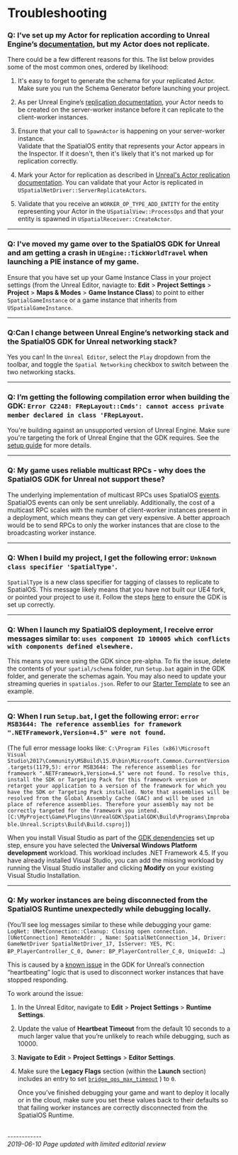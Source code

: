 # Troubleshooting

### Q: I've set up my Actor for replication according to Unreal Engine’s [documentation](https://docs.unrealengine.com/en-us/Gameplay/Networking/Actors), but my Actor does not replicate.

There could be a few different reasons for this. The list below provides some of the most common ones, ordered by likelihood:

1. It's easy to forget to generate the schema for your replicated Actor. Make sure you run the Schema Generator before launching your project.

2. As per Unreal Engine’s [replication documentation](https://docs.unrealengine.com/en-us/Gameplay/Networking/Actors), your Actor needs to be created on the server-worker instance before it can replicate to the client-worker instances.

3. Ensure that your call to `SpawnActor` is happening on your server-worker instance.<br/>
Validate that the SpatialOS entity that represents your Actor appears in the Inspector. If it doesn't, then it's likely that it's not marked up for replication correctly.

1. Mark your Actor for replication as described in [Unreal's Actor replication documentation](https://docs.unrealengine.com/en-us/Gameplay/Networking/Actors). You can validate that your Actor is replicated in `USpatialNetDriver::ServerReplicateActors`.

1. Validate that you receive an `WORKER_OP_TYPE_ADD_ENTITY` for the entity representing your Actor in the `USpatialView::ProcessOps` and that your entity is spawned in `USpatialReceiver::CreateActor`.

------

### Q: I've moved my game over to the SpatialOS GDK for Unreal and am getting a crash in `UEngine::TickWorldTravel` when launching a PIE instance of my game.

Ensure that you have set up your Game Instance Class in your project settings (from the Unreal Editor, naviagte to: **Edit** > **Project Settings** > **Project** > **Maps & Modes** > **Game Instance Class**) to point to either `SpatialGameInstance` or a game instance that inherits from `USpatialGameInstance`.

------

### Q:Can I change between Unreal Engine’s networking stack and the SpatialOS GDK for Unreal networking stack?

Yes you can! In the `Unreal Editor`, select the `Play` dropdown from the toolbar, and toggle the `Spatial Networking` checkbox to switch between the two networking stacks.

------

### Q: I’m getting the following compilation error when building the GDK: `Error C2248: FRepLayout::Cmds': cannot access private member declared in class 'FRepLayout`.

You're building against an unsupported version of Unreal Engine. Make sure you're targeting the fork of Unreal Engine that the GDK requires. See the [setup guide]({{urlRoot}}/content/get-started/dependencies) for more details.

------

### Q: My game uses reliable multicast RPCs - why does the SpatialOS GDK for Unreal not support these?

The underlying implementation of multicast RPCs uses SpatialOS [events](https://docs.improbable.io/reference/latest/shared/glossary#event). SpatialOS events can only be sent unreliably. Additionally, the cost of a multicast RPC scales with the number of client-worker instances present in a deployment, which means they can get very expensive. A better approach would be to send RPCs to only the worker instances that are close to the broadcasting worker instance.

------

### Q: When I build my project, I get the following error: `Unknown class specifier 'SpatialType'`.

`SpatialType` is a new class specifier for tagging of classes to replicate to SpatialOS. This message likely means that you have not built our UE4 fork, or pointed your project to use it. Follow the steps [here]({{urlRoot}}/content/get-started/introduction) to ensure the GDK is set up correctly.

------

### Q: When I launch my SpatialOS deployment, I receive error messages similar to: `uses component ID 100005 which conflicts with components defined elsewhere.`

This means you were using the GDK since pre-alpha. To fix the issue, delete the contents of your `spatial/schema` folder, run `Setup.bat` again in the GDK folder, and generate the schemas again. You may also need to update your streaming queries in `spatialos.json`. Refer to our [Starter Template]({{urlRoot}}/content/get-started/gdk-template) to see an example.

------

### Q: When I run `Setup.bat`, I get the following error: `error MSB3644: The reference assemblies for framework ".NETFramework,Version=4.5" were not found`.

(The full error message looks like:
`C:\Program Files (x86)\Microsoft Visual Studio\2017\Community\MSBuild\15.0\bin\Microsoft.Common.CurrentVersion.targets(1179,5): error MSB3644: The reference assemblies for framework ".NETFramework,Version=4.5" were not found. To resolve this, install the SDK or Targeting Pack for this framework version or retarget your application to a version of the framework for which you have the SDK or Targeting Pack installed. Note that assemblies will be resolved from the Global Assembly Cache (GAC) and will be used in place of reference assemblies. Therefore your assembly may not be correctly targeted for the framework you intend. [C:\MyProject\Game\Plugins\UnrealGDK\SpatialGDK\Build\Programs\Improbable.Unreal.Scripts\Build\Build.csproj]`)

When you install Visual Studio as part of the [GDK dependencies]({{urlRoot}}/content/get-started/dependencies) set up step, ensure you have selected the **Universal Windows Platform development** workload. This workload includes .NET Framework 4.5. If you have already installed Visual Studio, you can add the missing workload by running the Visual Studio installer and clicking **Modify** on your existing Visual Studio Installation.

------

### Q: My worker instances are being disconnected from the SpatialOS Runtime unexpectedly while debugging locally.

(You’ll see log messages similar to these while debugging your game: `LogNet: UNetConnection::Cleanup: Closing open connection. [UNetConnection] RemoteAddr: , Name: SpatialNetConnection_14, Driver: GameNetDriver SpatialNetDriver_17, IsServer: YES, PC: BP_PlayerController_C_0, Owner: BP_PlayerController_C_0, UniqueId: …`)

This is caused by a [known issue](https://github.com/spatialos/UnrealGDK/issues/940) in the GDK for Unreal’s connection “heartbeating” logic that is used to disconnect worker instances that have stopped responding. 

To work around the issue:

1. In the Unreal Editor, navigate to **Edit** > **Project Settings** > **Runtime Settings**.
1. Update the value of **Heartbeat Timeout** from the default 10 seconds to a much larger value that you’re unlikely to reach while debugging, such as 10000.
1. **Navigate to Edit** > **Project Settings** > **Editor Settings**.
1. Make sure the **Legacy Flags** section (within the **Launch** section) includes an entry to set [`bridge_qos_max_timeout`](https://docs.improbable.io/reference/latest/shared/project-layout/launch-config#legacy-flags) ) to `0`. 

    Once you’ve finished debugging your game and want to deploy it locally or in the cloud, make sure you set these values back to their defaults so that failing worker instances are correctly disconnected from the SpatialOS Runtime.

<br/>------------<br/>
_2019-06-10 Page updated with limited editorial review_
